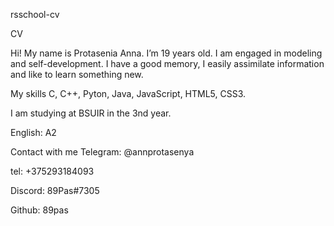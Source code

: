 rsschool-cv

CV

Hi! My name is Protasenia Anna. I’m 19 years old. I am engaged in modeling and self-development. I have a good memory, I easily assimilate information and like to learn something new.

My skills
C, C++, Pyton, Java, JavaScript, HTML5, CSS3.

I am studying at BSUIR in the 3nd year.

English: A2

Contact with me
Telegram: @annprotasenya

tel: +375293184093

Discord: 89Pas#7305

Github: 89pas
